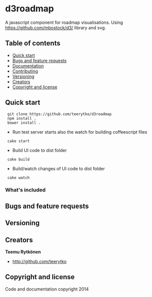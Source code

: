 d3roadmap
=========
A javascript component for roadmap visualisations. Using https://github.com/mbostock/d3/ library and svg.

## Table of contents

 - [Quick start](#quick-start)
 - [Bugs and feature requests](#bugs-and-feature-requests)
 - [Documentation](#documentation)
 - [Contributing](#contributing)
 - [Versioning](#versioning)
 - [Creators](#creators)
 - [Copyright and license](#copyright-and-license)

## Quick start

```
 git clone https://github.com/teerytko/d3roadmap
 npm install .
 bower install .
```

* Run test server
starts also the watch for building coffeescript files

```
 cake start
```

* Build UI code to dist folder
 
```
 cake build
```

* Build/watch changes of UI code to dist folder
```
 cake watch
```

### What's included

## Bugs and feature requests

## Versioning

## Creators

**Teemu Rytkönen**

- <http://github.com/teerytko>


## Copyright and license

Code and documentation copyright 2014